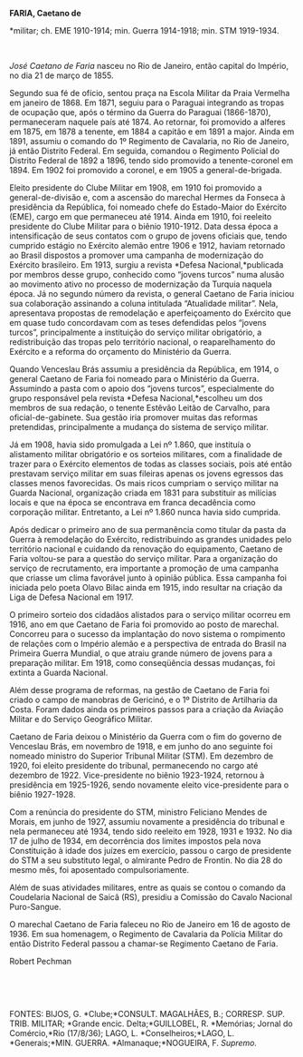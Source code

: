 **FARIA, Caetano de**

\*militar; ch. EME 1910-1914; min. Guerra 1914-1918; min. STM 1919-1934.

 

*José Caetano de Faria* nasceu no Rio de Janeiro, então capital do
Império, no dia 21 de março de 1855.

Segundo sua fé de ofício, sentou praça na Escola Militar da Praia
Vermelha em janeiro de 1868. Em 1871, seguiu para o Paraguai integrando
as tropas de ocupação que, após o término da Guerra do Paraguai
(1866-1870), permaneceram naquele país até 1874. Ao retornar, foi
promovido a alferes em 1875, em 1878 a tenente, em 1884 a capitão e em
1891 a major. Ainda em 1891, assumiu o comando do 1º Regimento de
Cavalaria, no Rio de Janeiro, já então Distrito Federal. Em seguida,
comandou o Regimento Policial do Distrito Federal de 1892 a 1896, tendo
sido promovido a tenente-coronel em 1894. Em 1902 foi promovido a
coronel, e em 1905 a general-de-brigada.

Eleito presidente do Clube Militar em 1908, em 1910 foi promovido a
general-de-divisão e, com a ascensão do marechal Hermes da Fonseca à
presidência da República, foi nomeado chefe do Estado-Maior do Exército
(EME), cargo em que permaneceu até 1914. Ainda em 1910, foi reeleito
presidente do Clube Militar para o biênio 1910-1912. Data dessa época a
intensificação de seus contatos com o grupo de jovens oficiais que,
tendo cumprido estágio no Exército alemão entre 1906 e 1912, haviam
retornado ao Brasil dispostos a promover uma campanha de modernização do
Exército brasileiro. Em 1913, surgiu a revista *Defesa
Nacional,*publicada por membros desse grupo, conhecido como “jovens
turcos” numa alusão ao movimento ativo no processo de modernização da
Turquia naquela época. Já no segundo número da revista, o general
Caetano de Faria iniciou sua colaboração assinando a coluna intitulada
“Atualidade militar”. Nela, apresentava propostas de remodelação e
aperfeiçoamento do Exército que em quase tudo concordavam com as teses
defendidas pelos “jovens turcos”, principalmente a instituição do
serviço militar obrigatório, a redistribuição das tropas pelo território
nacional, o reaparelhamento do Exército e a reforma do orçamento do
Ministério da Guerra.

Quando Venceslau Brás assumiu a presidência da República, em 1914, o
general Caetano de Faria foi nomeado para o Ministério da Guerra.
Assumindo a pasta com o apoio dos “jovens turcos”, especialmente do
grupo responsável pela revista *Defesa Nacional,*escolheu um dos membros
de sua redação, o tenente Estêvão Leitão de Carvalho, para
oficial-de-gabinete. Sua gestão iria promover muitas das reformas
pretendidas, principalmente a mudança do sistema de serviço militar.

Já em 1908, havia sido promulgada a Lei nº 1.860, que instituía o
alistamento militar obrigatório e os sorteios militares, com a
finalidade de trazer para o Exército elementos de todas as classes
sociais, pois até então prestavam serviço militar em suas fileiras
apenas os jovens egressos das classes menos favorecidas. Os mais ricos
cumpriam o serviço militar na Guarda Nacional, organização criada em
1831 para substituir as milícias locais e que na época se encontrava em
franca decadência como corporação militar. Entretanto, a Lei nº 1.860
nunca havia sido cumprida.

Após dedicar o primeiro ano de sua permanência como titular da pasta da
Guerra à remodelação do Exército, redistribuindo as grandes unidades
pelo território nacional e cuidando da renovação do equipamento, Caetano
de Faria voltou-se para a questão do serviço militar. Para a organização
do serviço de recrutamento, era importante a promoção de uma campanha
que criasse um clima favorável junto à opinião pública. Essa campanha
foi iniciada pelo poeta Olavo Bilac ainda em 1915, indo resultar na
criação da Liga de Defesa Nacional em 1917.

O primeiro sorteio dos cidadãos alistados para o serviço militar ocorreu
em 1916, ano em que Caetano de Faria foi promovido ao posto de marechal.
Concorreu para o sucesso da implantação do novo sistema o rompimento de
relações com o Império alemão e a perspectiva de entrada do Brasil na
Primeira Guerra Mundial, o que atraiu grande número de jovens para a
preparação militar. Em 1918, como conseqüência dessas mudanças, foi
extinta a Guarda Nacional.

Além desse programa de reformas, na gestão de Caetano de Faria foi
criado o campo de manobras de Gericinó, e o 1º Distrito de Artilharia da
Costa. Foram dados ainda os primeiros passos para a criação da Aviação
Militar e do Serviço Geográfico Militar.

Caetano de Faria deixou o Ministério da Guerra com o fim do governo de
Venceslau Brás, em novembro de 1918, e em junho do ano seguinte foi
nomeado ministro do Superior Tribunal Militar (STM). Em dezembro de
1920, foi eleito presidente do tribunal, permanecendo no cargo até
dezembro de 1922. Vice-presidente no biênio 1923-1924, retornou à
presidência em 1925-1926, sendo novamente eleito vice-presidente para o
biênio 1927-1928.

Com a renúncia do presidente do STM, ministro Feliciano Mendes de
Morais, em junho de 1927, assumiu novamente a presidência do tribunal e
nela permaneceu até 1934, tendo sido reeleito em 1928, 1931 e 1932. No
dia 17 de julho de 1934, em decorrência dos limites impostos pela nova
Constituição à idade dos juízes em exercício, passou o cargo de
presidente do STM a seu substituto legal, o almirante Pedro de Frontin.
No dia 28 do mesmo mês, foi aposentado compulsoriamente.

Além de suas atividades militares, entre as quais se contou o comando da
Coudelaria Nacional de Saicã (RS), presidiu a Comissão do Cavalo
Nacional Puro-Sangue.

O marechal Caetano de Faria faleceu no Rio de Janeiro em 16 de agosto de
1936. Em sua homenagem, o Regimento de Cavalaria da Polícia Militar do
então Distrito Federal passou a chamar-se Regimento Caetano de Faria.

Robert Pechman

 

 

FONTES: BIJOS, G. *Clube;*CONSULT. MAGALHÃES, B.; CORRESP. SUP. TRIB.
MILITAR; *Grande encic. Delta;*GUILLOBEL, R. *Memórias; Jornal do
Comércio,*Rio (17/8/36); LAGO, L. *Conselheiros;*LAGO, L.
*Generais;*MIN. GUERRA. *Almanaque;*NOGUEIRA, F. *Supremo.*

 
